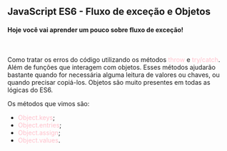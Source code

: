 ## JavaScript ES6 - Fluxo de exceção e Objetos
#### Hoje você vai aprender um pouco sobre fluxo de exceção!
<br>
<p> 
Como tratar os erros do código utilizando os métodos <span style="color:pink">throw</span> e <span style="color:pink">try/catch</span>. Além de funções que interagem com objetos. Esses métodos ajudarão bastante quando for necessária alguma leitura de valores ou chaves, ou quando precisar copiá-los. Objetos são muito presentes em todas as lógicas do ES6. 

</p> 
Os métodos que vimos são:

* <span style="color:pink">Object.keys</span>;
* <span style="color:pink">Object.entries</span>;
* <span style="color:pink">Object.assign</span>;
* <span style="color:pink">Object.values</span>.